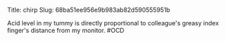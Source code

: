 Title: chirp
Slug: 68ba51ee956e9b983ab82d590555951b

Acid level in my tummy is directly proportional to colleague's greasy index finger's distance from my monitor. #OCD
